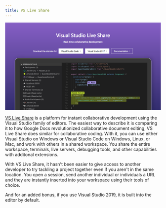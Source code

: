 ```yaml
---
title: VS Live Share
---
```


[![VS Live Share](../images/liveshare.png)](https://visualstudio.microsoft.com/services/live-share/)

[VS Live Share](https://visualstudio.microsoft.com/services/live-share/) is a platform for instant collaborative development using the Visual Studio family of editors. The easiest way to describe it is comparing it to how Google Docs revolutionized collaborative document editing, VS Live Share does similar for collaborative coding. With it, you can use either Visual Studio on Windows or Visual Studio Code on Windows, Linux, or Mac, and work with others in a shared workspace. You share the entire workspace, terminals, live servers, debugging tools, and other capabilities with additonal extensions.

With VS Live Share, it hasn't been easier to give access to another developer to try tackling a project together even if you aren't in the same location. You open a session, send another individual or individuals a URL and they are instantly inserted into your workspace using their tools of choice.

And for an added bonus, if you use Visual Studio 2019, it is built into the editor by default.
